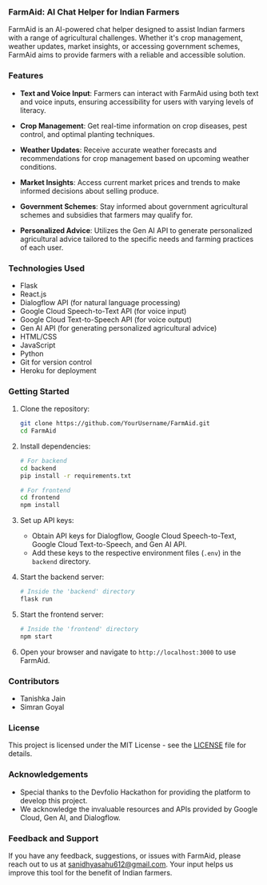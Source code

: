 ### FarmAid: AI Chat Helper for Indian Farmers

FarmAid is an AI-powered chat helper designed to assist Indian farmers with a range of agricultural challenges. Whether it's crop management, weather updates, market insights, or accessing government schemes, FarmAid aims to provide farmers with a reliable and accessible solution.

### Features

- **Text and Voice Input**: Farmers can interact with FarmAid using both text and voice inputs, ensuring accessibility for users with varying levels of literacy.
  
- **Crop Management**: Get real-time information on crop diseases, pest control, and optimal planting techniques.
  
- **Weather Updates**: Receive accurate weather forecasts and recommendations for crop management based on upcoming weather conditions.
  
- **Market Insights**: Access current market prices and trends to make informed decisions about selling produce.
  
- **Government Schemes**: Stay informed about government agricultural schemes and subsidies that farmers may qualify for.
  
- **Personalized Advice**: Utilizes the Gen AI API to generate personalized agricultural advice tailored to the specific needs and farming practices of each user.

### Technologies Used

- Flask
- React.js
- Dialogflow API (for natural language processing)
- Google Cloud Speech-to-Text API (for voice input)
- Google Cloud Text-to-Speech API (for voice output)
- Gen AI API (for generating personalized agricultural advice)
- HTML/CSS
- JavaScript
- Python
- Git for version control
- Heroku for deployment

### Getting Started

1. Clone the repository:
   ```bash
   git clone https://github.com/YourUsername/FarmAid.git
   cd FarmAid
   ```

2. Install dependencies:
   ```bash
   # For backend
   cd backend
   pip install -r requirements.txt
   
   # For frontend
   cd frontend
   npm install
   ```

3. Set up API keys:
   - Obtain API keys for Dialogflow, Google Cloud Speech-to-Text, Google Cloud Text-to-Speech, and Gen AI API.
   - Add these keys to the respective environment files (`.env`) in the `backend` directory.

4. Start the backend server:
   ```bash
   # Inside the 'backend' directory
   flask run
   ```

5. Start the frontend server:
   ```bash
   # Inside the 'frontend' directory
   npm start
   ```

6. Open your browser and navigate to `http://localhost:3000` to use FarmAid.

### Contributors

- Tanishka Jain
- Simran Goyal

### License

This project is licensed under the MIT License - see the [LICENSE](LICENSE) file for details.

### Acknowledgements

- Special thanks to the Devfolio Hackathon for providing the platform to develop this project.
- We acknowledge the invaluable resources and APIs provided by Google Cloud, Gen AI, and Dialogflow.
  
### Feedback and Support

If you have any feedback, suggestions, or issues with FarmAid, please reach out to us at [sanidhyasahu612@gmail.com](mailto:sanidhyasahu612@gmail.com). Your input helps us improve this tool for the benefit of Indian farmers.
